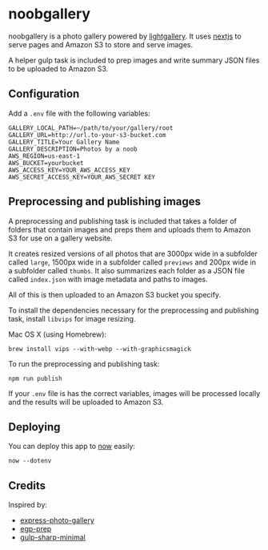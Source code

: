 # noobgallery

noobgallery is a photo gallery powered by [lightgallery](https://sachinchoolur.github.io/lightGallery/). It uses [nextjs](https://nextjs.org/) to serve pages and Amazon S3 to store and serve images.

A helper gulp task is included to prep images and write summary JSON files to be uploaded to Amazon S3.

## Configuration

Add a `.env` file with the following variables:

    GALLERY_LOCAL_PATH=~/path/to/your/gallery/root
    GALLERY_URL=http://url.to-your-s3-bucket.com
    GALLERY_TITLE=Your Gallery Name
    GALLERY_DESCRIPTION=Photos by a noob
    AWS_REGION=us-east-1
    AWS_BUCKET=yourbucket
    AWS_ACCESS_KEY=YOUR_AWS_ACCESS_KEY
    AWS_SECRET_ACCESS_KEY=YOUR_AWS_SECRET KEY

## Preprocessing and publishing images

A preprocessing and publishing task is included that takes a folder of folders that contain images and preps them and uploads them to Amazon S3 for use on a gallery website.

It creates resized versions of all photos that are 3000px wide in a subfolder called `large`, 1500px wide in a subfolder called `previews` and 200px wide in a subfolder called `thumbs`. It also summarizes each folder as a JSON file called `index.json` with image metadata and paths to images.

All of this is then uploaded to an Amazon S3 bucket you specify.

To install the dependencies necessary for the preprocessing and publishing task, install `libvips` for image resizing.

Mac OS X (using Homebrew):

    brew install vips --with-webp --with-graphicsmagick

To run the preprocessing and publishing task:

    npm run publish

If your `.env` file is has the correct variables, images will be processed locally and the results will be uploaded to Amazon S3.

## Deploying

You can deploy this app to [now](https://zeit.co/now) easily:

    now --dotenv

## Credits

Inspired by:
* [express-photo-gallery](https://github.com/timmydoza/express-photo-gallery)
* [egp-prep](https://github.com/timmydoza/epg-prep)
* [gulp-sharp-minimal](https://github.com/pupil-labs/gulp-sharp-minimal)
